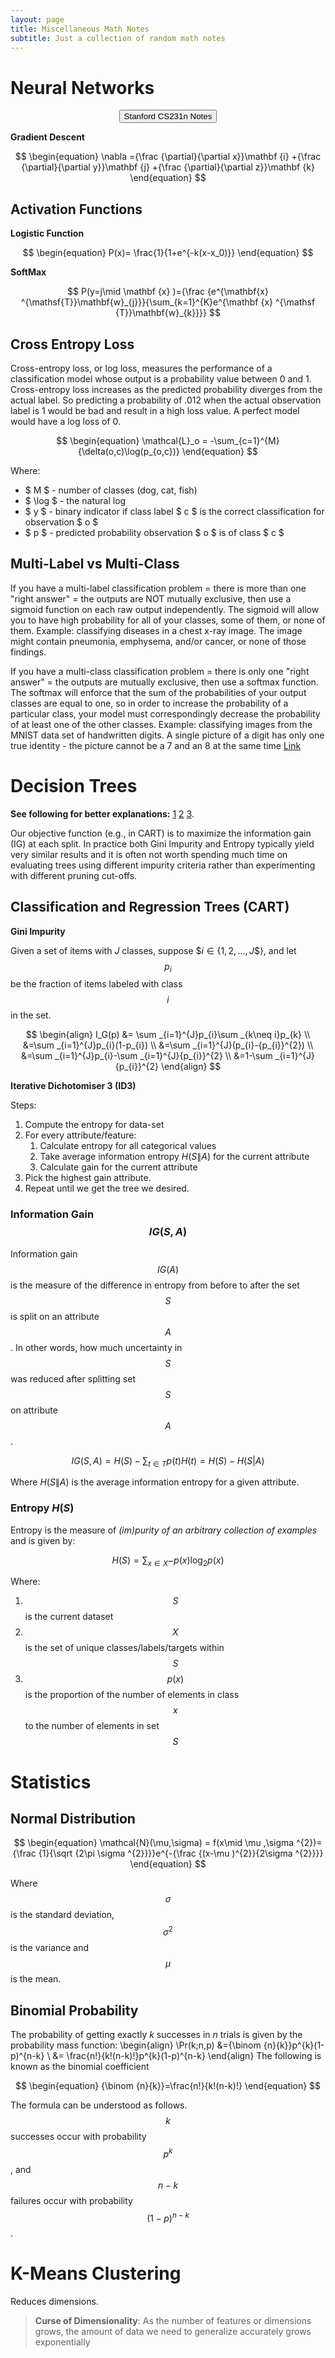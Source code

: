 ```yaml
---
layout: page
title: Miscellaneous Math Notes
subtitle: Just a collection of random math notes
---
```


# Neural Networks
<div style="text-align:center; width=768px;">
  <a href="http://cs231n.github.io/linear-classify/">
    <input  type="button"
            class="bigButton"
            value="Stanford CS231n Notes"
            href="http://cs231n.github.io/linear-classify/"/>
  </a>
</div>

**Gradient Descent**

 $$
 \begin{equation}
\nabla ={\frac {\partial}{\partial x}}\mathbf {i} +{\frac {\partial}{\partial y}}\mathbf {j} +{\frac {\partial}{\partial z}}\mathbf {k}
\end{equation}
 $$

## Activation Functions
**Logistic Function**

$$
\begin{equation}
P(x)= \frac{1}{1+e^{-k(x-x_0)}}
\end{equation}
$$

**SoftMax**

$$
P(y=j\mid \mathbf {x} )={\frac {e^{\mathbf{x} ^{\mathsf{T}}\mathbf{w}_{j}}}{\sum_{k=1}^{K}e^{\mathbf {x} ^{\mathsf {T}}\mathbf{w}_{k}}}}
$$




## Cross Entropy Loss
Cross-entropy loss, or log loss, measures the performance of a classification model whose output is a probability value between 0 and 1. Cross-entropy loss increases as the predicted probability diverges from the actual label. So predicting a probability of .012 when the actual observation label is 1 would be bad and result in a high loss value. A perfect model would have a log loss of 0.

 $$
 \begin{equation}
\mathcal{L}_o = -\sum_{c=1}^{M}{\delta(o,c)\log(p_{o,c})}
\end{equation}
 $$

Where:
* $ M $ - number of classes (dog, cat, fish)
* $ \log $ - the natural log
* $ y $ - binary indicator if class label $ c $ is the correct classification for observation $ o $
* $ p $ - predicted probability observation $ o $ is of class $ c $

## Multi-Label vs Multi-Class
If you have a multi-label classification problem = there is more than one "right answer" = the outputs are NOT mutually exclusive, then use a sigmoid function on each raw output independently. The sigmoid will allow you to have high probability for all of your classes, some of them, or none of them. Example: classifying diseases in a chest x-ray image. The image might contain pneumonia, emphysema, and/or cancer, or none of those findings.

If you have a multi-class classification problem = there is only one "right answer" = the outputs are mutually exclusive, then use a softmax function. The softmax will enforce that the sum of the probabilities of your output classes are equal to one, so in order to increase the probability of a particular class, your model must correspondingly decrease the probability of at least one of the other classes. Example: classifying images from the MNIST data set of handwritten digits. A single picture of a digit has only one true identity - the picture cannot be a 7 and an 8 at the same time
[Link](https://stats.stackexchange.com/a/410112)


# Decision Trees
**See following for better explanations:** [1](https://www.saedsayad.com/decision_tree.htm) [2](https://medium.com/deep-math-machine-learning-ai/chapter-4-decision-trees-algorithms-b93975f7a1f1) [3](https://github.com/rasbt/python-machine-learning-book/blob/master/faq/decision-tree-binary.md).

Our objective function (e.g., in CART) is to maximize the information gain (IG) at each split. In practice both Gini Impurity and Entropy typically yield very similar results and it is often not worth spending much time on evaluating trees using different impurity criteria rather than experimenting with different pruning cut-offs.

## Classification and Regression Trees (CART)
**Gini Impurity**

Given a set of items with $J$ classes, suppose $$i\in \{1,2,...,J\$$}, and let $$p_i$$ be the fraction of items labeled with class $$i$$ in the set.

$$
\begin{align}
	I_G(p) &= \sum _{i=1}^{J}p_{i}\sum _{k\neq i}p_{k} \\
	&=\sum _{i=1}^{J}p_{i}(1-p_{i}) \\
	&=\sum _{i=1}^{J}(p_{i}-{p_{i}}^{2}) \\
	&=\sum _{i=1}^{J}p_{i}-\sum _{i=1}^{J}{p_{i}}^{2} \\
	&=1-\sum _{i=1}^{J}{p_{i}}^{2}
\end{align}
$$

**Iterative Dichotomiser 3 (ID3)**

Steps:
1. Compute the entropy for data-set
2. For every attribute/feature:
    1. Calculate entropy for all categorical values
    2. Take average information entropy $H\left(S\|A\right)$ for the current attribute
    3. Calculate gain for the current attribute
3. Pick the highest gain attribute.
4. Repeat until we get the tree we desired.


### Information Gain $$IG(S,A)$$
Information gain $$IG(A)$$ is the measure of the difference in entropy from before to after the set $$S$$ is split on an attribute $$A$$. In other words, how much uncertainty in $$S$$ was reduced after splitting set $$S$$ on attribute $$A$$.

 $$
 \begin{equation}
IG(S,A)=H(S)-\sum_{t\in T}p(t)H(t)=H(S)-H(S|A)
\end{equation}
 $$


Where $H\left(S\|A\right)$ is the average information entropy for a given attribute.

### Entropy $H(S)$
Entropy is the measure of *(im)purity of an arbitrary collection of examples* and is given by:

$$
\begin{equation}
H(S) = \sum_{x\in X}{-p(x)\log_2{p(x)}}
\end{equation}
$$

Where:
1. $$S$$ is the current dataset
2. $$X$$ is the set of unique classes/labels/targets within $$S$$
3. $$p(x)$$ is the proportion of the number of elements in class $$x$$ to the number of elements in set $$S$$

# Statistics
## Normal Distribution

 $$
 \begin{equation}
\mathcal{N}(\mu,\sigma) = f(x\mid \mu ,\sigma ^{2})={\frac {1}{\sqrt {2\pi \sigma ^{2}}}}e^{-{\frac {(x-\mu )^{2}}{2\sigma ^{2}}}}
\end{equation}
 $$


Where $$\sigma$$ is the standard deviation, $$\sigma^2$$ is the variance and $$\mu$$ is the mean.
## Binomial Probability
The probability of getting exactly $k$ successes in $n$ trials is given by the probability mass function:
\begin{align}
\Pr(k;n,p) &={\binom {n}{k}}p^{k}(1-p)^{n-k} \\
&= \frac{n!}{k!(n-k)!}p^{k}(1-p)^{n-k}
\end{align}
The following is known as the binomial coefficient

 $$
 \begin{equation}
{\binom {n}{k}}=\frac{n!}{k!(n-k)!}
\end{equation}
 $$

The formula can be understood as follows. $$k$$ successes occur with probability $$p^k$$, and $$n-k$$ failures occur with probability $$(1-p)^{n-k}$$.


# K-Means Clustering
Reduces dimensions.
>**Curse of Dimensionality**: As the number of features or dimensions grows, the amount of data we need to generalize accurately grows exponentially
